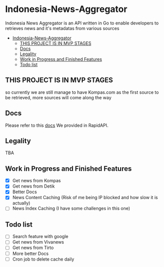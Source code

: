 # Indonesia-News-Aggregator

Indonesia News Aggregator is an API written in Go to enable developers to retrieves news and it's metadatas from various sources

- [Indonesia-News-Aggregator](#indonesia-news-aggregator)
  - [THIS PROJECT IS IN MVP STAGES](#this-project-is-in-mvp-stages)
  - [Docs](#docs)
  - [Legality](#legality)
  - [Work in Progress and Finished Features](#work-in-progress-and-finished-features)
  - [Todo list](#todo-list)

## THIS PROJECT IS IN MVP STAGES

so currently we are still manage to have Kompas.com as the first source to be retrieved, more sources will come along the way

## Docs

Please refer to this [docs](https://rapidapi.com/narutohaj00/api/indonesian-news-aggregator) We provided in RapidAPI.

## Legality

TBA

## Work in Progress and Finished Features

- [x] Get news from Kompas
- [X] Get news from Detik
- [x] Better Docs
- [x] News Content Caching (Risk of me being IP blocked and how slow it is actually)
- [ ] News Index Caching (I have some challenges in this one)

## Todo list

- [ ] Search feature with google
- [ ] Get news from Vivanews
- [ ] Get news from Tirto
- [ ] More better Docs
- [ ] Cron job to delete cache daily
